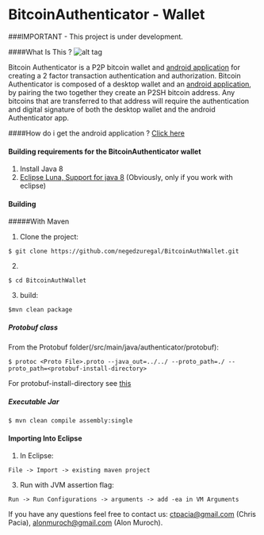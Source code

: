 BitcoinAuthenticator - Wallet
====================

###IMPORTANT - This project is under development.

####What Is This ?
![alt tag](https://raw.githubusercontent.com/cpacia/BitcoinAuthenticator/master/res/drawable-xhdpi/ic_icon_action_bar.png)

Bitcoin Authenticator is a P2P bitcoin wallet and [android application](https://github.com/cpacia/BitcoinAuthenticator) for creating a 2 factor transaction authentication and authorization. Bitcoin Authenticator is composed of a desktop wallet and an  [android application](https://github.com/cpacia/BitcoinAuthenticator), by pairing the two together they create an P2SH bitcoin address. Any bitcoins that are transferred to that address will require the authentication and digital signature of both the desktop wallet and the android Authenticator app.

####How do i get the android application ? 
[Click here](https://github.com/cpacia/BitcoinAuthenticator) 

#### Building requirements for the BitcoinAuthenticator wallet
1. Install Java 8
2. [Eclipse Luna, Support for java 8](http://www.eclipse.org/home/index.php) (Obviously, only if you work with eclipse)

#### Building

#####With Maven
1. Clone the project:<br>
 ```
 $ git clone https://github.com/negedzuregal/BitcoinAuthWallet.git
 ```
2. 
 ```
 $ cd BitcoinAuthWallet
 ```
3. build: <br>
 ```
$mvn clean package
 ```

##### Protobuf class
From the Protobuf folder(/src/main/java/authenticator/protobuf):
 ```
$ protoc <Proto File>.proto --java_out=../../ --proto_path=./ --proto_path=<protobuf-install-directory>
 ```

For protobuf-install-directory see [this](http://stackoverflow.com/questions/20069295/importing-google-protobuf-descriptor-proto-in-java-protocol-buffers)

##### Executable Jar
 ```
$ mvn clean compile assembly:single
 ```

#### Importing Into Eclipse 
1. In Eclipse:
  ```
  File -> Import -> existing maven project
   ``` 
3. Run with JVM assertion flag:<br>
```
Run -> Run Configurations -> arguments -> add -ea in VM Arguments
```

If you have any questions feel free to contact us: ctpacia@gmail.com (Chris Pacia), alonmuroch@gmail.com (Alon Muroch).